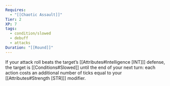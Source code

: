 ```yaml
---
Requires:
  - "[[Chaotic Assault]]"
Tier: 2
XP: 7
tags:
  - condition/slowed
  - debuff
  - attacks
Duration: "[[Round]]"
---
```

If your attack roll beats the target’s [[Attributes#Intelligence [INT]]] defense, the target is [[Conditions#Slowed]] until the end of your next turn: each action costs an additional number of ticks equal to your [[Attributes#Strength [STR]]] modifier.